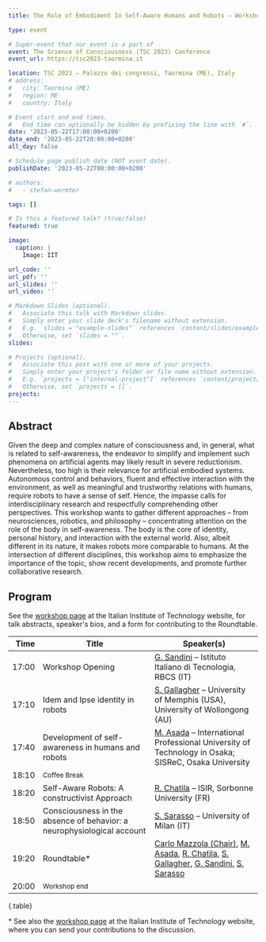 ```yaml
---
title: The Role of Embodiment In Self-Aware Humans and Robots – Workshop

type: event

# Super-event that our event is a part of
event: The Science of Consciousness (TSC 2023) Conference
event_url: https://tsc2023-taormina.it

location: TSC 2023 – Palazzo dei congressi, Taormina (ME), Italy
# address:
#   city: Taormina (ME)
#   region: ME
#   country: Italy

# Event start and end times.
#   End time can optionally be hidden by prefixing the line with `#`.
date: '2023-05-22T17:00:00+0200'
date_end: '2023-05-22T20:00:00+0200'
all_day: false

# Schedule page publish date (NOT event date).
publishDate: '2023-05-22T00:00:00+0200'

# authors:
#   - stefan-wermter

tags: []

# Is this a featured talk? (true/false)
featured: true

image:
  caption: |
    Image: IIT

url_code: ''
url_pdf: ''
url_slides: ''
url_video: ''

# Markdown Slides (optional).
#   Associate this talk with Markdown slides.
#   Simply enter your slide deck's filename without extension.
#   E.g. `slides = "example-slides"` references `content/slides/example-slides.md`.
#   Otherwise, set `slides = ""`.
slides:

# Projects (optional).
#   Associate this post with one or more of your projects.
#   Simply enter your project's folder or file name without extension.
#   E.g. `projects = ["internal-project"]` references `content/project/deep-learning/index.md`.
#   Otherwise, set `projects = []`.
projects:
---
```

## Abstract

Given the deep and complex nature of consciousness and, in general, what is related to self-awareness, the endeavor to simplify and implement such phenomena on artificial agents may likely result in severe reductionism. Nevertheless, too high is their relevance for artificial embodied systems. Autonomous control and behaviors, fluent and effective interaction with the environment, as well as meaningful and trustworthy relations with humans, require robots to have a sense of self. Hence, the impasse calls for interdisciplinary research and respectfully comprehending other perspectives. This workshop wants to gather different approaches – from neurosciences, robotics, and philosophy – concentrating attention on the role of the body in self-awareness. The body is the core of identity, personal history, and interaction with the external world. Also, albeit different in its nature, it makes robots more comparable to humans. At the intersection of different disciplines, this workshop aims to emphasize the importance of the topic, show recent developments, and promote further collaborative research.

## Program

See the [workshop page](https://contact.iit.it/tsc-2023-workshop)
at the Italian Institute of Technology website,
for talk abstracts, speaker's bios,
and a form for contributing to the Roundtable.

| Time | Title | Speaker(s) |
|-----:|-------|------------|
| 17:00 | Workshop Opening | [G. Sandini](https://www.iit.it/people-details/-/people/giulio-sandini) – Istituto Italiano di Tecnologia, RBCS (IT) |
| 17:10 | Idem and Ipse identity in robots | [S. Gallagher](https://www.memphis.edu/philosophy/people/bios/shaun-gallagher.php) – University of Memphis (USA), University of Wollongong (AU) |
| 17:40 | Development of self-awareness in humans and robots | [M. Asada](http://www.er.ams.eng.osaka-u.ac.jp/asadalab/) – International Professional University of Technology in Osaka; SISReC, Osaka University |
| 18:10 | <small class="text-uppercase">Coffee Break</small> |   |   |
| 18:20 | Self-Aware Robots: A constructivist Approach | [R. Chatila](https://www.isir.upmc.fr/personnel/chatila/) – ISIR, Sorbonne University (FR) |
| 18:50 | Consciousness in the absence of behavior: a neurophysiological account | [S. Sarasso](https://www.unimi.it/it/ugov/person/simone-sarasso) – University of Milan (IT) |
| 19:20 | Roundtable* | [Carlo Mazzola (Chair)](https://www.iit.it/it/web/guest/people-details/-/people/carlo-mazzola), [M. Asada](http://www.er.ams.eng.osaka-u.ac.jp/asadalab/), [R. Chatila](https://www.isir.upmc.fr/personnel/chatila/), [S. Gallagher](https://www.memphis.edu/philosophy/people/bios/shaun-gallagher.php), [G. Sandini](https://www.iit.it/people-details/-/people/giulio-sandini), [S. Sarasso](https://www.unimi.it/it/ugov/person/simone-sarasso) |
| 20:00 | <small class="text-uppercase">Workshop end</small> |   |   |
{.table}

* See also the [workshop page](https://contact.iit.it/tsc-2023-workshop)
at the Italian Institute of Technology website,
where you can send your contributions to the discussion.
